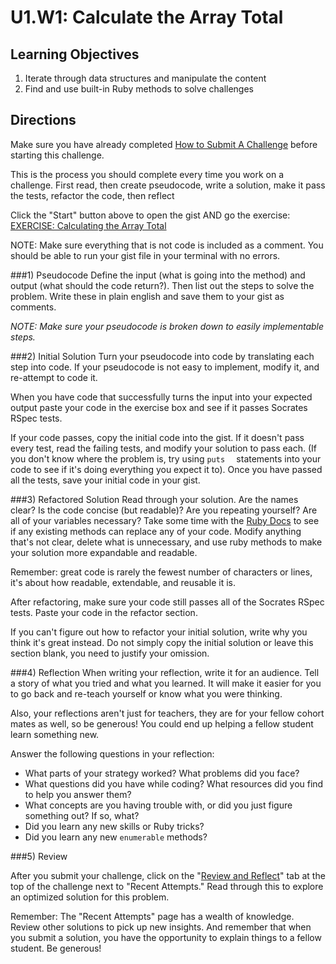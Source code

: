 # U1.W1: Calculate the Array Total


## Learning Objectives
1. Iterate through data structures and manipulate the content
2. Find and use built-in Ruby methods to solve challenges
<!-- 3. Use if/else statements, regular expressions, string methods, while/until loops,  Enumerable#each methods -->


## Directions

Make sure you have already completed [How to Submit A Challenge](http://socrates.devbootcamp.com/challenges/417) before starting this challenge.

This is the process you should complete every time you work on a challenge. First read, then create pseudocode, write a solution, make it pass the tests, refactor the code, then reflect 

Click the "Start" button above to open the gist AND go the exercise: <a href="http://socrates.devbootcamp.com/exercises/26" target="_blank">EXERCISE: Calculating the Array Total</a>

NOTE: Make sure everything that is not code is included as a comment. You should be able to run your gist file in your terminal with no errors.  

###1) Pseudocode
Define the input (what is going into the method) and output (what should the code return?).  Then list out the steps to solve the problem.  Write these in plain english and save them to your gist as comments. 

*NOTE: Make sure your pseudocode is broken down to easily implementable steps.*

###2) Initial Solution
Turn your pseudocode into code by translating each step into code. If your pseudocode is not easy to implement, modify it, and re-attempt to code it. 

When you have code that successfully turns the input into your expected output paste your code in the exercise box and see if it passes Socrates RSpec tests.  

If your code passes, copy the initial code into the gist. If it doesn't pass every test, read the failing tests, and modify your solution to pass each. (If you don't know where the problem is, try using `puts  ` statements into your code to see if it's doing everything you expect it to). Once you have passed all the tests, save your initial code in your gist.


<!--###4) Review and Create Tests
Click on the "See Specs" button in the exercise, and review the rspec tests that you just passed. 
-->
###3) Refactored Solution
Read through your solution. Are the names clear? Is the code concise (but readable)? Are you repeating yourself? Are all of your variables necessary? Take some time with the <a href="http://ruby-doc.org/" target="_blank">Ruby Docs</a> to see if any existing methods can replace any of your code. Modify anything that's not clear, delete what is unnecessary, and use ruby methods to make your solution more expandable and readable. 

Remember: great code is rarely the fewest number of characters or lines, it's about how readable, extendable, and reusable it is.

After refactoring, make sure your code still passes all of the Socrates RSpec tests. Paste your code in the refactor section.

If you can't figure out how to refactor your initial solution, write why you think it's great instead. Do not simply copy the initial solution or leave this section blank, you need to justify your omission.

###4) Reflection
When writing your reflection, write it for an audience. Tell a story of what you tried and what you learned. It will make it easier for you to go back and re-teach yourself or know what you were thinking. 

Also, your reflections aren't just for teachers, they are for your fellow cohort mates as well, so be generous! You could end up helping a fellow student learn something new.

Answer the following questions in your reflection:

* What parts of your strategy worked? What problems did you face?    
* What questions did you have while coding? What resources did you find to help you answer them?  
* What concepts are you having trouble with, or did you just figure something out? If so, what?  
* Did you learn any new skills or Ruby tricks?
* Did you learn any new `enumerable` methods? 

<!--###) Submit the Challenge-->


###5) Review

After you submit your challenge, click on the "[Review and Reflect](https://socrates.devbootcamp.com/challenges/435#review_and_reflect)" tab at the top of the challenge next to "Recent Attempts."  Read through this to explore an optimized solution for this problem.

Remember:  The "Recent Attempts" page has a wealth of knowledge.  Review other solutions to pick up new insights.  And remember that when you submit a solution, you have the opportunity to explain things to a fellow student.  Be generous!
